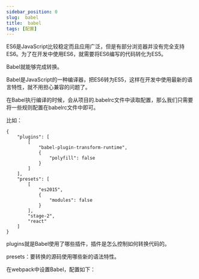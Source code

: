 ```yaml
---
sidebar_position: 0
slug:  babel
title:  babel
tags: [配置]
---
```


ES6是JavaScript比较稳定而且应用广泛，但是有部分浏览器并没有完全支持ES6。为了在开发中使用ES6，就需要将ES6编写的代码转化为ES5。

Babel就能够完成转换。

Babel是JavaScript的一种编译器，把ES6转为ES5，这样在开发中使用最新的语言特性，就不用担心兼容的问题了。

在Babel执行编译的时候，会从项目的.babelrc文件中读取配置，那么我们只需要将一些规则配置在babelrc文件中即可。

比如：

```
{
    "plugins": [
        [
            "babel-plugin-transform-runtime",
            {
                "polyfill": false
            }
        ]
    ],
    "presets": [
        [
            "es2015",
            {
                "modules": false
            }
        ],
        "stage-2",
        "react"
    ]
}
```

plugins就是Babel使用了哪些插件，插件是怎么控制如何转换代码的。

presets：要转换的源码使用哪些新的语法特性。

在webpack中设置Babel，配置如下：

```

```